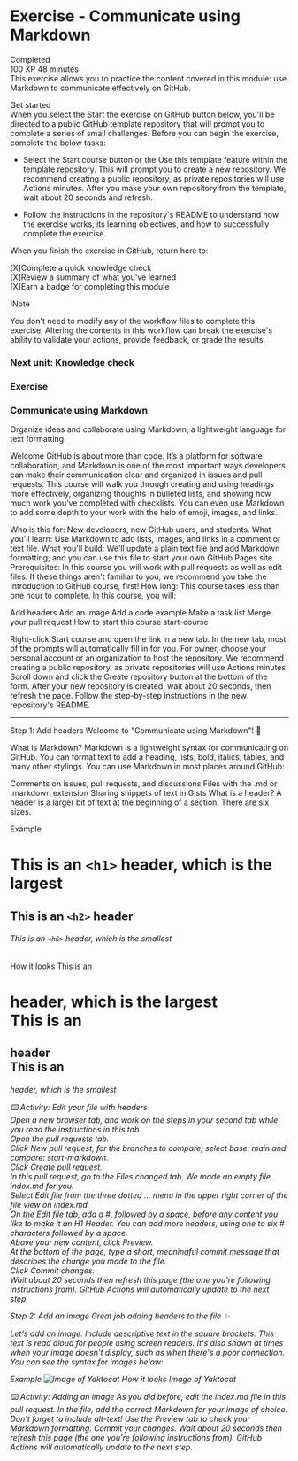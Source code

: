# Exercise - Communicate using Markdown
Completed  
100 XP 
48 minutes  
This exercise allows you to practice the content covered in this module: use Markdown to communicate effectively on GitHub.  

Get started  
When you select the Start the exercise on GitHub button below, you'll be directed to a public GitHub template repository that will prompt you to complete a series of small challenges. Before you can begin the exercise, complete the below tasks:  

- Select the Start course button or the Use this template feature within the template repository. This will prompt you to create a new repository. We recommend creating a public repository, as private repositories will use Actions minutes. After you make your own repository from the template, wait about 20 seconds and refresh.

- Follow the instructions in the repository's README to understand how the exercise works, its learning objectives, and how to successfully complete the exercise.

When you finish the exercise in GitHub, return here to:  

[X]Complete a quick knowledge check  
[X]Review a summary of what you've learned  
[X]Earn a badge for completing this module  
 
 !Note

You don't need to modify any of the workflow files to complete this exercise. Altering the contents in this workflow can break the exercise's ability to validate your actions, provide feedback, or grade the results.  


### Next unit: Knowledge check


### Exercise
### Communicate using Markdown
Organize ideas and collaborate using Markdown, a lightweight language for text formatting.

Welcome
GitHub is about more than code. It’s a platform for software collaboration, and Markdown is one of the most important ways developers can make their communication clear and organized in issues and pull requests. This course will walk you through creating and using headings more effectively, organizing thoughts in bulleted lists, and showing how much work you’ve completed with checklists. You can even use Markdown to add some depth to your work with the help of emoji, images, and links.

Who is this for: New developers, new GitHub users, and students.
What you'll learn: Use Markdown to add lists, images, and links in a comment or text file.
What you'll build: We'll update a plain text file and add Markdown formatting, and you can use this file to start your own GitHub Pages site.
Prerequisites: In this course you will work with pull requests as well as edit files. If these things aren't familiar to you, we recommend you take the Introduction to GitHub course, first!
How long: This course takes less than one hour to complete.
In this course, you will:

Add headers
Add an image
Add a code example
Make a task list
Merge your pull request
How to start this course
start-course

Right-click Start course and open the link in a new tab.
In the new tab, most of the prompts will automatically fill in for you.
For owner, choose your personal account or an organization to host the repository.
We recommend creating a public repository, as private repositories will use Actions minutes.
Scroll down and click the Create repository button at the bottom of the form.
After your new repository is created, wait about 20 seconds, then refresh the page. Follow the step-by-step instructions in the new repository's README.

<hr>

Step 1: Add headers
Welcome to "Communicate using Markdown"! 👋

What is Markdown? Markdown is a lightweight syntax for communicating on GitHub. You can format text to add a heading, lists, bold, italics, tables, and many other stylings. You can use Markdown in most places around GitHub:

Comments on issues, pull requests, and discussions
Files with the .md or .markdown extension
Sharing snippets of text in Gists
What is a header? A header is a larger bit of text at the beginning of a section. There are six sizes.

Example
# This is an `<h1>` header, which is the largest

## This is an `<h2>` header

###### This is an `<h6>` header, which is the smallest
How it looks
This is an <h1> header, which is the largest  
This is an <h2> header  
This is an <h6> header, which is the smallest 


⌨️ Activity: Edit your file with headers  
Open a new browser tab, and work on the steps in your second tab while you read the instructions in this tab.  
Open the pull requests tab.  
Click New pull request, for the branches to compare, select base: main and compare: start-markdown.  
Click Create pull request.  
In this pull request, go to the Files changed tab. We made an empty file index.md for you.  
Select Edit file from the three dotted ... menu in the upper right corner of the file view on index.md.  
On the Edit file tab, add a #, followed by a space, before any content you like to make it an H1 Header. You can add more headers, using one to six # characters followed by a space.  
Above your new content, click Preview.  
At the bottom of the page, type a short, meaningful commit message that describes the change you made to the file.  
Click Commit changes.  
Wait about 20 seconds then refresh this page (the one you're following instructions from). GitHub Actions will automatically update to the next step.

Step 2: Add an image
Great job adding headers to the file ✨

Let's add an image. Include descriptive text in the square brackets. This text is read aloud for people using screen readers. It's also shown at times when your image doesn't display, such as when there's a poor connection. You can see the syntax for images below:

Example
![Image of Yaktocat](https://octodex.github.com/images/yaktocat.png)
How it looks
Image of Yaktocat

⌨️ Activity: Adding an image
As you did before, edit the index.md file in this pull request.
In the file, add the correct Markdown for your image of choice. Don't forget to include alt-text!
Use the Preview tab to check your Markdown formatting.
Commit your changes.
Wait about 20 seconds then refresh this page (the one you're following instructions from). GitHub Actions will automatically update to the next step.

